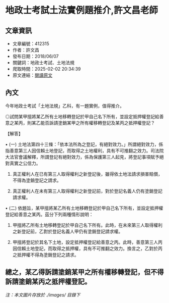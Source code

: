 # 地政士考試土法實例題推介,許文昌老師

## 文章資訊
- 文章編號：412315
- 作者：許文昌
- 發布日期：2018/06/07
- 關鍵詞：地政士考試、土地法規
- 爬取時間：2025-02-02 20:34:39
- 原文連結：[閱讀原文](https://real-estate.get.com.tw/Columns/detail.aspx?no=412315)

## 內文
今年地政士考試「土地法規」乙科，有一題實例，值得推介。

◎試問某甲擅將某乙所有土地移轉登記於甲自己名下所有，並設定抵押權登記給善意之某丙，則某乙能否訴請塗銷某甲之所有權移轉登記及某丙之抵押權登記？

【解答】

• (一) 土地法第四十三條：「依本法所為之登記，有絕對效力。」所謂絕對效力，係指善意第三人因信賴土地登記，而取得之土地權利，具有不可推翻之效力。司法院大法官會議解釋，所謂登記有絕對效力，係為保護第三人起見，將登記事項賦予絕對真實之公信力。

1. 真正權利人在已有第三人取得權利之新登記後，雖得依土地法請求損害賠償，不得為塗銷登記之請求。

2. 真正權利人在未有第三人取得權利之新登記前，對於登記名義人仍有塗銷登記請求權。

• (二) 依題旨，某甲擅將某乙所有土地移轉登記於甲自己名下所有，並設定抵押權登記給善意之某丙。茲分下列兩種情形說明：

1. 甲擅將乙所有土地移轉登記於甲自己名下所有。此時，在未來第三人取得權利之新登記前，乙對於登記名義人甲仍有塗銷登記請求權。

2. 甲擅將登記於其名下土地，設定抵押權登記給善意之丙。此時，善意第三人丙因信賴土地登記，而取得之抵押權，具有不可推翻之效力。換言之，乙對於丙之抵押權不得為塗銷登記之請求。

總之，某乙得訴請塗銷某甲之所有權移轉登記，但不得訴請塗銷某丙之抵押權登記。
---
*注：本文圖片存放於 ./images/ 目錄下*
